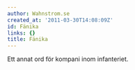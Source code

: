 ```yaml
---
author: Wahnstrom.se
created_at: '2011-03-30T14:08:09Z'
id: Fänika
links: {}
title: Fänika
---
```


Ett annat ord för kompani inom infanteriet.